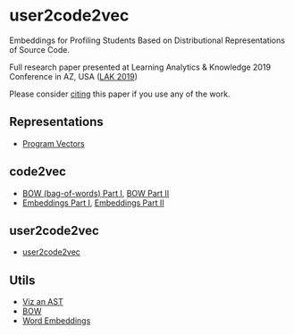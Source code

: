 # user2code2vec

Embeddings for Profiling Students Based on Distributional Representations of Source Code. 

Full research paper presented at Learning Analytics & Knowledge 2019 Conference in AZ, USA ([LAK 2019](https://lak19.solaresearch.org/))

Please consider [citing](data/citations/azcona2019user2code2vec.bib) this paper if you use any of the work.

## Representations

* [Program Vectors][vectors]

## code2vec

* [BOW (bag-of-words) Part I][bow_first], [BOW Part II][bow_second]
* [Embeddings Part I][emb_f], [Embeddings Part II][emb_s]

## user2code2vec

* [user2code2vec][user2code2vec]

## Utils

* [Viz an AST][viz]
* [BOW][emb_example]
* [Word Embeddings][emb_example]

[vectors]: notebooks/Program%20Vectors.ipynb
[bow_first]: notebooks/code2vec%20BOW.ipynb
[bow_second]: notebooks/code2vec%20BOW%20(Train%20%26%20Score).ipynb
[emb_f]: notebooks/code2vec%20Embeddings.ipynb
[emb_s]: notebooks/code2vec%20Embeddings%20II.ipynb
[user2code2vec]: notebooks/user2code2vec.ipynb
[viz]: notebooks/Visualize%20an%20AST.ipynb
[emb_example]: notebooks/Word%20Embeddings%20Example.ipynb
[bow_example]: notebooks/BOW%20Example.ipynb